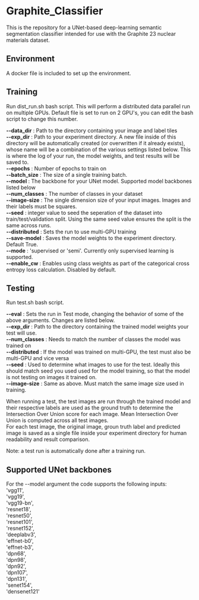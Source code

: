 # Graphite_Classifier
This is the repository for a UNet-based deep-learning semantic segmentation classifier intended for use with the Graphite 23 nuclear materials dataset.

## Environment
A docker file is included to set up the environment.

## Training
Run dist_run.sh bash script. This will perform a distributed data parallel run on multiple GPUs. Default file is set to run on 2 GPU's, you can edit the bash script to change this number. 

**--data_dir**    : Path to the directory containing your image and label tiles\
**--exp_dir**     : Path to your experiment directory. A new file inside of this directory will be automatically created (or overwritten if it already exists), whose name will be a combination of the various settings listed below. This is where the log of your run, the model weights, and test results will be saved to.\
**--epochs**     : Number of epochs to train on\
**--batch_size**  : The size of a single training batch.\
**--model**       : The backbone for your UNet model. Supported model backbones listed below\
**--num_classes** : The number of classes in your dataset\
**--image-size**  : The single dimension size of your input images. Images and their labels must be squares.\
**--seed**        : integer value to seed the seperation of the dataset into train/test/validation split. Using the same seed value ensures the split is the same across runs.\
**--distributed** : Sets the run to use multi-GPU training \
**--save-model**  : Saves the model weights to the experiment directory. Default True.\
**--mode**        : 'supervised or 'semi'. Currently only supervised learning is supported.\
**--enable_cw**   : Enables using class weights as part of the categorical cross entropy loss calculation. Disabled by default.


## Testing
Run test.sh bash script. 

**--eval**        : Sets the run in Test mode, changing the behavior of some of the above arguments. Changes are listed below.\
**--exp_dir**     : Path to the directory containing the trained model weights your test will use.\
**--num_classes** : Needs to match the number of classes the model was trained on\
**--distributed** : If the model was trained on multi-GPU, the test must also be multi-GPU and vice versa\
**--seed**        : Used to determine what images to use for the test. Ideally this should match seed you used used for the model training, so that the model is not testing on images it trained on.\
**--image-size**  : Same as above. Must match the same image size used in training.

When running a test, the test images are run through the trained model and their respective labels are used as the ground truth to determine the Intersection Over Union score for each image. Mean Intersection Over Union is computed across all test images.\
For each test image, the original image, groun truth label and predicted image is saved as a single file inside your experiment directory for human readability and result comparison.

Note: a test run is automatically done after a training run.

## Supported UNet backbones
For the --model argument the code supports the following inputs:\
'vgg11',\
'vgg19',\
'vgg19-bn',\
'resnet18',\
'resnet50',\
'resnet101',\
'resnet152',\
'deeplabv3',\
'effnet-b0', \
'effnet-b3',\
'dpn68',\
'dpn98',\
'dpn92',\
'dpn107',\
'dpn131',\
'senet154',\
'densenet121'
